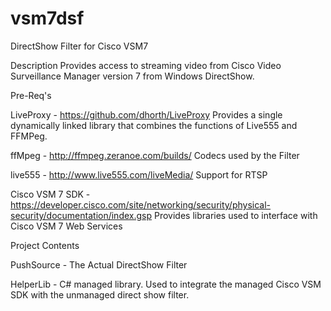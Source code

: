 vsm7dsf
=======

DirectShow Filter for Cisco VSM7

Description
  Provides access to streaming video from Cisco Video Surveillance Manager version 7 from Windows DirectShow. 
  
Pre-Req's

LiveProxy - https://github.com/dhorth/LiveProxy
  Provides a single dynamically linked library that combines the functions of Live555 and FFMPeg.
  
  ffMpeg - http://ffmpeg.zeranoe.com/builds/
    Codecs used by the Filter
  
  live555 - http://www.live555.com/liveMedia/
    Support for RTSP
    
Cisco VSM 7 SDK - https://developer.cisco.com/site/networking/security/physical-security/documentation/index.gsp
  Provides libraries used to interface with Cisco VSM 7 Web Services
  
Project Contents

  PushSource - The Actual DirectShow Filter

  HelperLib - C# managed library.  Used to integrate the managed Cisco VSM SDK with the unmanaged direct show filter.
